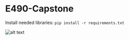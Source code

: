 ﻿# E490-Capstone

Install needed libraries: ```pip install -r requirements.txt```

![alt text](https://i.ytimg.com/vi/z6EchXyieos/maxresdefault.jpg)
